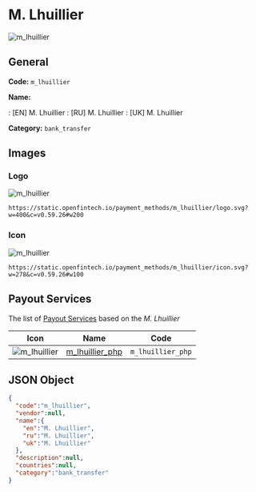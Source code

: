 
# M. Lhuillier 
![m_lhuillier](https://static.openfintech.io/payment_methods/m_lhuillier/logo.svg?w=400&c=v0.59.26#w200)  

## General 
**Code:** `m_lhuillier` 
 
**Name:** 
 
:	[EN] M. Lhuillier 
:	[RU] M. Lhuillier 
:	[UK] M. Lhuillier 
 
**Category:** `bank_transfer` 
 

## Images 

### Logo 
![m_lhuillier](https://static.openfintech.io/payment_methods/m_lhuillier/logo.svg?w=400&c=v0.59.26#w200)  

```
https://static.openfintech.io/payment_methods/m_lhuillier/logo.svg?w=400&c=v0.59.26#w200
```  

### Icon 
![m_lhuillier](https://static.openfintech.io/payment_methods/m_lhuillier/icon.svg?w=278&c=v0.59.26#w100)  

```
https://static.openfintech.io/payment_methods/m_lhuillier/icon.svg?w=278&c=v0.59.26#w100
```  

## Payout Services 
 
The list of [Payout Services](/payout-services/) based on the _M. Lhuillier_ 

|Icon|Name|Code| 
|:---:|:---:|:---:| 
|![m_lhuillier](https://static.openfintech.io/payout_methods/m_lhuillier/icon.png?w=278&c=v0.59.26#w40) |[m_lhuillier_php](/payout-services/m_lhuillier_php/)|`m_lhuillier_php`| 
 

## JSON Object 

```json
{
  "code":"m_lhuillier",
  "vendor":null,
  "name":{
    "en":"M. Lhuillier",
    "ru":"M. Lhuillier",
    "uk":"M. Lhuillier"
  },
  "description":null,
  "countries":null,
  "category":"bank_transfer"
}
```  
